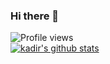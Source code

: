 ### Hi there 👋
![Profile views](https://gpvc.arturio.dev/Kadir-FiveM)  
[![kadir's github stats](https://github-readme-stats.vercel.app/api?username=Kadir-FiveM)](https://github.com/anuraghazra/github-readme-stats)
